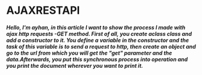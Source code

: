 # AJAXRESTAPI

##### Hello, I'm ayhan, in this article I want to show the process I made with ajax http requests -GET method. First of all, you create aclass class and add a constructor to it. You define a variable in the constructor and the task of this variable is to send a request to http, then create an object and go to the url from which you will get the "get" parameter and the data.Afterwards, you put this synchronous process into operation and you print the document wherever you want to print it.


